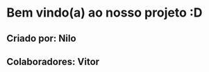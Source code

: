 <!DOCTYPE html>
<html>
<head>


</head>
<body>

  <h1>Bem vindo(a) ao nosso projeto :D</h1>
  <h2>Criado por: Nilo</h2>
  <h2>Colaboradores: Vitor</h2>

</body>

</html>